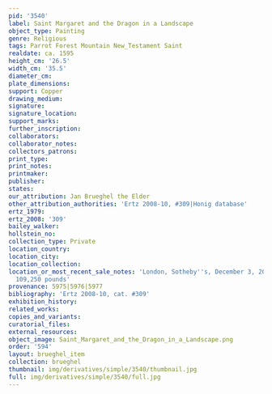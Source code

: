 ```yaml
---
pid: '3540'
label: Saint Margaret and the Dragon in a Landscape
object_type: Painting
genre: Religious
tags: Parrot Forest Mountain New_Testament Saint
realdate: ca. 1595
height_cm: '26.5'
width_cm: '35.5'
diameter_cm: 
plate_dimensions: 
support: Copper
drawing_medium: 
signature: 
signature_location: 
support_marks: 
further_inscription: 
collaborators: 
collaborator_notes: 
collectors_patrons: 
print_type: 
print_notes: 
printmaker: 
publisher: 
states: 
our_attribution: Jan Brueghel the Elder
other_attribution_authorities: 'Ertz 2008-10, #309|Honig database'
ertz_1979: 
ertz_2008: '309'
bailey_walker: 
hollstein_no: 
collection_type: Private
location_country: 
location_city: 
location_collection: 
location_or_most_recent_sale_notes: 'London, Sotheby''s, December 3, 2008, #9 for
  109,250 pounds'
provenance: 5975|5976|5977
bibliography: 'Ertz 2008-10, cat. #309'
exhibition_history: 
related_works: 
copies_and_variants: 
curatorial_files: 
external_resources: 
object_image: Saint_Margaret_and_the_Dragon_in_a_Landscape.png
order: '594'
layout: brueghel_item
collection: brueghel
thumbnail: img/derivatives/simple/3540/thumbnail.jpg
full: img/derivatives/simple/3540/full.jpg
---
```

